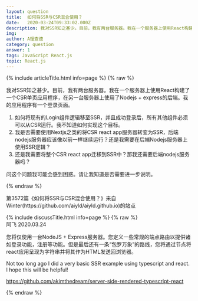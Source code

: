 ```yaml
---
layout: question
title:  如何将SSR与CSR混合使用？
date:   2020-03-24T09:33:02.000Z
description: 我对SSR知之甚少。目前，我有两台服务器。我在一个服务器上使用React构建了一个CSR单页应用程序，在另一台服务器上使用了Nodejs + expres...
img: 
author: A理查德
category: question
answer: 1
tags: JavaScript React.js
topic: React.js
---
```

<div class="article-root">
  <div class="article">
    {% include articleTitle.html info=page %}
    {% raw %}
    <div class="article-content"><p><font style="vertical-align: inherit;"><font style="vertical-align: inherit;">我对SSR知之甚少。</font><font style="vertical-align: inherit;">目前，我有两台服务器。</font><font style="vertical-align: inherit;">我在一个服务器上使用React构建了一个CSR单页应用程序，在另一台服务器上使用了Nodejs + express的后端。</font><font style="vertical-align: inherit;">我的应用程序有一个登录页面。</font></font></p>

<ol>
<li><font style="vertical-align: inherit;"><font style="vertical-align: inherit;">如何将现有的Login组件逻辑移至SSR，并且成功登录后，所有其他组件必须可以从CSR运行。</font><font style="vertical-align: inherit;">我不知道如何实现这个目标。</font></font></li>
<li><font style="vertical-align: inherit;"><font style="vertical-align: inherit;">我是否需要使用Nextjs之类的将CSR react app服务器转变为SSR，后端nodejs服务器应该像以前一样继续运行？</font><font style="vertical-align: inherit;">还是我需要在后端Nodejs服务器上使用SSR逻辑？</font></font></li>
<li><font style="vertical-align: inherit;"><font style="vertical-align: inherit;">还是我需要将整个CSR react app迁移到SSR中？</font><font style="vertical-align: inherit;">那我还需要后端nodejs服务器吗？</font></font></li>
</ol>

<p><font style="vertical-align: inherit;"><font style="vertical-align: inherit;">问这个问题我可能会感到困惑。</font><font style="vertical-align: inherit;">请让我知道是否需要进一步说明。</font></font></p></div>
    {% endraw %}
  </div>
  <p class="winter_mark">第3572篇《如何将SSR与CSR混合使用？》来自Winter(https://github.com/aiyld/aiyld.github.io)的站点</p>
  <div class="discuss-wrapper">
    {% include discussTitle.html info=page %}
    {% raw %}
    <div class="discuss-item">
        <div class="discuss-parent">
          <div class="discuss-meta">
            <span class="discuss-user">阿飞</span>
            <span class="discuss-time">2020.03.24</span>
          </div>
          <div class="discuss-comment"><p><font style="vertical-align: inherit;"><font style="vertical-align: inherit;">您将仅使用一台NodeJS + Express服务器。</font><font style="vertical-align: inherit;">您定义一些常规的端点路由以提供诸如登录功能，注册等功能。</font><font style="vertical-align: inherit;">但是最后还有一条“包罗万象”的路线，您将通过节点将react应用呈现为字符串并将其作为HTML发送回浏览器。</font></font></p>

<p>Not too long ago I did a very basic SSR example using typescript and react. I hope this will be helpful!</p>

<p><a href="https://github.com/akimthedream/server-side-rendered-typescript-react" rel="nofollow noreferrer">https://github.com/akimthedream/server-side-rendered-typescript-react</a></p></div>
        </div></div>
    {% endraw %}
  </div>
<div>
